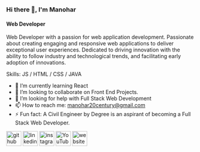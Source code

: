 ### Hi there 👋, I'm Manohar
#### Web Developer

Web Developer with a passion for web application development.        Passionate about creating engaging and responsive web applications to deliver exceptional user experiences. Dedicated to driving innovation with the ability to follow industry and technological trends, and facilitating early adoption of innovations.

Skills: JS / HTML / CSS / JAVA

- 🌱 I’m currently learning React 
- 👯 I’m looking to collaborate on Front End Projects. 
- 🤔 I’m looking for help with Full Stack Web Development 
- 📫 How to reach me: manohar20century@gmail.com 
- ⚡ Fun fact: A Civil Engineer by Degree is an aspirant of becoming a Full Stack Web Developer. 


[<img src='https://cdn.jsdelivr.net/npm/simple-icons@3.0.1/icons/github.svg' alt='github' height='40'>](https://github.com/https://github.com/Manohar7730)  [<img src='https://cdn.jsdelivr.net/npm/simple-icons@3.0.1/icons/linkedin.svg' alt='linkedin' height='40'>](https://www.linkedin.com/in/https://www.linkedin.com/in/manohar-pediredla-21feb2000//)  [<img src='https://cdn.jsdelivr.net/npm/simple-icons@3.0.1/icons/instagram.svg' alt='instagram' height='40'>](https://www.instagram.com/https://www.instagram.com/manu.wanderlore.2102//)  [<img src='https://cdn.jsdelivr.net/npm/simple-icons@3.0.1/icons/youtube.svg' alt='YouTube' height='40'>](https://www.youtube.com/channel/https://www.youtube.com/@manoharpediredla8764)  [<img src='https://cdn.jsdelivr.net/npm/simple-icons@3.0.1/icons/icloud.svg' alt='website' height='40'>](https://manohar7730.github.io/Portfolio/)  


